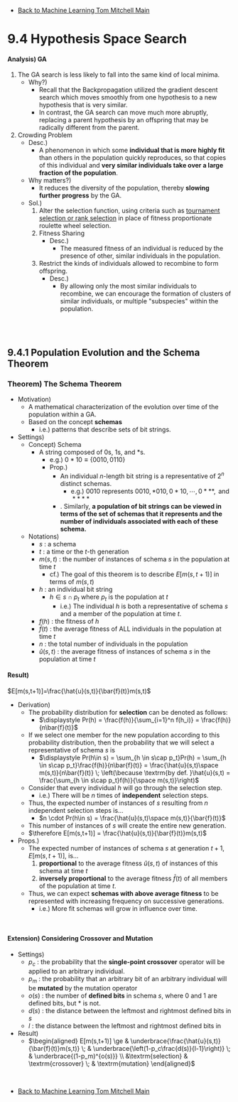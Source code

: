 * [Back to Machine Learning Tom Mitchell Main](../../main.md)

# 9.4 Hypothesis Space Search

#### Analysis) GA
1. The GA search is less likely to fall into the same kind of local minima.
   - Why?)
     - Recall that the Backpropagation utilized the gradient descent search which moves smoothly from one hypothesis to a new hypothesis that is very similar.
     - In contrast, the GA search can move much more abruptly, replacing a parent hypothesis by an offspring that may be radically different from the parent.
2. Crowding Problem
   - Desc.)
     - A phenomenon in which some **individual that is more highly fit** than others in the population quickly reproduces, so that copies of this individual and **very similar individuals take over a large fraction of the population**.
   - Why matters?)
     - It reduces the diversity of the population, thereby **slowing further progress** by the GA.
   - Sol.)
     1. Alter the selection function, using criteria such as [tournament selection or rank selection](../02/note.md#concept-fitness-function) in place of fitness proportionate roulette wheel selection.
     2. Fitness Sharing
        - Desc.)
          - The measured fitness of an individual is reduced by the presence of other, similar individuals in the population.
     3. Restrict the kinds of individuals allowed to recombine to form offspring.
        - Desc.)
          - By allowing only the most similar individuals to recombine, we can encourage the formation of clusters of similar individuals, or multiple "subspecies" within the population.

<br><br>

## 9.4.1 Population Evolution and the Schema Theorem
### Theorem) The Schema Theorem
- Motivation)
  - A mathematical characterization of the evolution over time of the population within a GA.
  - Based on the concept **schemas**
    - i.e.) patterns that describe sets of bit strings.
- Settings)
  - Concept) Schema
    - A string composed of $`0`$s, $`1`$s, and $`*`$s.
      - e.g.) $`0*10 \equiv \{0010, 0110\}`$
      - Prop.)
        - An individual $n$-length bit string is a representative of $2^n$ distinct schemas.
          - e.g.) $0010$ represents $`0010, *010, 0*10, \cdots, 0***, \textrm{ and } ****`$
        - . Similarly, **a population of bit strings can be viewed in terms of the set of schemas that it represents and the number of individuals associated with each of these schema.**
  - Notations)
    - $s$ : a schema
    - $t$ : a time or the $t$-th generation
    - $m(s,t)$ :  the number of instances of schema $s$ in the population at time $t$ 
      - cf.) The goal of this theorem is to describe $E[m(s,t+1)]$ in terms of $m(s,t)$
    - $h$ : an individual bit string
      - $h \in s\cap p_t$ where $p_t$ is the population at $t$
        - i.e.) The individual $h$ is both a representative of schema $s$ and a member of the population at time $t$.
    - $f(h)$ : the fitness of $h$
    - $\bar{f}(t)$ : the average fitness of ALL individuals in the population at time $t$
    - $n$ : the total number of individuals in the population
    - $\hat{u}(s,t)$ : the average fitness of instances of schema $s$ in the population at time $t$

#### Result) 
$E[m(s,t+1)]=\frac{\hat{u}(s,t)}{\bar{f}(t)}m(s,t)$
- Derivation)
  - The probability distribution for **selection** can be denoted as follows:
    - $\displaystyle Pr(h) = \frac{f(h)}{\sum_{i=1}^n f(h_i)} = \frac{f(h)}{n\bar{f}(t)}$
  - If we select one member for the new population according to this probability distribution, then the probability that we will select a representative of schema $s$ is
    - $`\displaystyle Pr(h\in s) = \sum_{h \in s\cap p_t}Pr(h) = \sum_{h \in s\cap p_t}\frac{f(h)}{n\bar{f}(t)} = \frac{\hat{u}(s,t)\space m(s,t)}{n\bar{f}(t)} \; \left(\because \textrm{by def. }\hat{u}(s,t) = \frac{\sum_{h \in s\cap p_t}f(h)}{\space m(s,t)}\right)`$
  - Consider that every individual $h$ will go through the selection step.
    - i.e.) There will be $n$ times of **independent** selection steps.
  - Thus, the expected number of instances of $s$ resulting from $n$ independent selection steps is...
    - $`n \cdot Pr(h\in s) = \frac{\hat{u}(s,t)\space m(s,t)}{\bar{f}(t)}`$
  - This number of instances of $s$ will create the entire new generation.
  - $\therefore E[m(s,t+1)] = \frac{\hat{u}(s,t)}{\bar{f}(t)}m(s,t)$
- Props.)
  - The expected number of instances of schema $s$ at generation $t + 1$, $E[m(s,t+1)]$, is...
    1. **proportional** to the average fitness $\hat{u}(s,t)$ of instances of this schema at time $t$
    2. **inversely proportional** to the average fitness $\bar{f}(t)$ of all members of the population at time $t$.
  - Thus, we can expect **schemas with above average fitness** to be represented with increasing frequency on successive generations.
    - i.e.) More fit schemas will grow in influence over time.

<br>

#### Extension) Considering Crossover and Mutation
- Settings)
  - $p_c$ : the probability that the **single-point crossover** operator will be applied to an arbitrary individual.
  - $p_m$ : the probability that an arbitrary bit of an arbitrary individual will be **mutated** by the mutation operator
  - $o(s)$ : the number of **defined bits** in schema $s$, where $0$ and $1$ are defined bits, but $`*`$ is not.
  - $d(s)$ : the distance between the leftmost and rightmost defined bits in $s$
  - $l$ : the distance between the leftmost and rightmost defined bits in
- Result)
  - $`\begin{aligned} E[m(s,t+1)] \ge & \underbrace{\frac{\hat{u}(s,t)}{\bar{f}(t)}m(s,t)} \; & \underbrace{\left(1-p_c\frac{d(s)}{l-1}\right)} \; & \underbrace{(1-p_m)^{o(s)}} \\  &\textrm{selection} & \textrm{crossover} \; & \textrm{mutation} \end{aligned}`$


<br>

* [Back to Machine Learning Tom Mitchell Main](../../main.md)